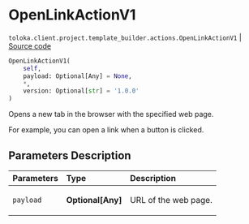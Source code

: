# OpenLinkActionV1
`toloka.client.project.template_builder.actions.OpenLinkActionV1` | [Source code](https://github.com/Toloka/toloka-kit/blob/v1.1.0.post1/src/client/project/template_builder/actions.py#L104)

```python
OpenLinkActionV1(
    self,
    payload: Optional[Any] = None,
    *,
    version: Optional[str] = '1.0.0'
)
```

Opens a new tab in the browser with the specified web page.


For example, you can open a link when a button is clicked.

## Parameters Description

| Parameters | Type | Description |
| :----------| :----| :-----------|
`payload`|**Optional\[Any\]**|<p>URL of the web page.</p>
